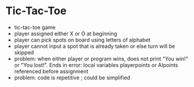# Tic-Tac-Toe

- tic-tac-toe game
- player assigned either X or O at beginning
- player can pick spots on board using letters of alphabet
- player cannot input a spot that is already taken or else turn will be skipped 
- problem: when either player or program wins, does not print "You win!" or "You lost!". Ends in error: local variables playerpoints or AIpoints referenced before assignment
- problem: code is repetitive ; could be simplified 

